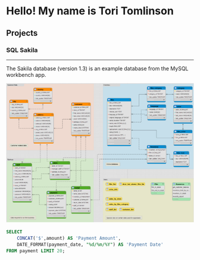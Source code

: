 # Hello! My name is Tori Tomlinson   
## Projects   
### SQL Sakila  
---   
The Sakila database (version 1.3) is an example database from the MySQL workbench app. 

![Sakila_EER_Diagram](SakilaSQL/Sakila_EER_Diagram.png)  

```sql
SELECT
    CONCAT('$',amount) AS 'Payment Amount',
    DATE_FORMAT(payment_date, "%d/%m/%Y") AS 'Payment Date'
FROM payment LIMIT 20;
```

